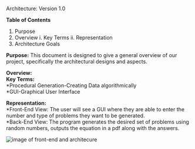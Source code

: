 Architecture:
Version 1.0

**Table of Contents**
1. Purpose
2. Overview
	i. Key Terms
	ii. Representation
3. Architecture Goals

**Purpose:**
This document is designed to give a general overview of our project, specifically the architectural designs and aspects. 

**Overview:**  
**Key Terms:**  
*Procedural Generation-Creating Data algorithmically  
*GUI-Graphical User Interface

**Representation:**  
*Front-End View: The user will see a GUI where they are able to enter the number and type of problems they want to be generated.  
*Back-End View: The program generates the desired set of problems using random numbers, outputs the equation in a pdf along with the answers.

![image of front-end and architecure](../images/Drawing10.png)
